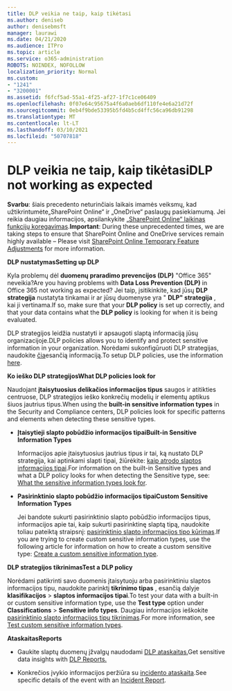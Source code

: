 ```yaml
---
title: DLP veikia ne taip, kaip tikėtasi
ms.author: deniseb
author: denisebmsft
manager: laurawi
ms.date: 04/21/2020
ms.audience: ITPro
ms.topic: article
ms.service: o365-administration
ROBOTS: NOINDEX, NOFOLLOW
localization_priority: Normal
ms.custom:
- "1241"
- "3200001"
ms.assetid: f6fcf5ad-55a1-4f25-af27-1f7c1ce06409
ms.openlocfilehash: 0f07e64c95675a4f6a0aeb6df110fe4e6a21d72f
ms.sourcegitcommit: 0eb4f9bde53395b5fd4b5cd4ffc56ca96db91298
ms.translationtype: MT
ms.contentlocale: lt-LT
ms.lasthandoff: 03/10/2021
ms.locfileid: "50707818"
---
```

# <a name="dlp-not-working-as-expected"></a><span data-ttu-id="b96b2-102">DLP veikia ne taip, kaip tikėtasi</span><span class="sxs-lookup"><span data-stu-id="b96b2-102">DLP not working as expected</span></span>

<span data-ttu-id="b96b2-103">**Svarbu**: šiais precedento neturinčiais laikais imamės veiksmų, kad užtikrintumėte„SharePoint Online“ ir „OneDrive“ paslaugų pasiekiamumą. Jei reikia daugiau informacijos, apsilankykite [„SharePoint Online“ laikinas funkcijų koregavimas](https://aka.ms/ODSPAdjustments).</span><span class="sxs-lookup"><span data-stu-id="b96b2-103">**Important**: During these unprecedented times, we are taking steps to ensure that SharePoint Online and OneDrive services remain highly available – Please visit [SharePoint Online Temporary Feature Adjustments](https://aka.ms/ODSPAdjustments) for more information.</span></span>

 <span data-ttu-id="b96b2-104">**DLP nustatymas**</span><span class="sxs-lookup"><span data-stu-id="b96b2-104">**Setting up DLP**</span></span>

<span data-ttu-id="b96b2-105">Kyla problemų dėl **duomenų praradimo prevencijos (DLP)** "Office 365" neveikia?</span><span class="sxs-lookup"><span data-stu-id="b96b2-105">Are you having problems with **Data Loss Prevention (DLP)** in Office 365 not working as expected?</span></span> <span data-ttu-id="b96b2-106">Jei taip, įsitikinkite, kad jūsų **DLP strategija** nustatyta tinkamai ir ar jūsų duomenyse yra " **DLP" strategija** , kai ji vertinama.</span><span class="sxs-lookup"><span data-stu-id="b96b2-106">If so, make sure that your **DLP policy** is set up correctly, and that your data contains what the **DLP policy** is looking for when it is being evaluated.</span></span>
  
<span data-ttu-id="b96b2-107">DLP strategijos leidžia nustatyti ir apsaugoti slaptą informaciją jūsų organizacijoje.</span><span class="sxs-lookup"><span data-stu-id="b96b2-107">DLP policies allows you to identify and protect sensitive information in your organization.</span></span> <span data-ttu-id="b96b2-108">Norėdami sukonfigūruoti DLP strategijas, naudokite [čia](https://docs.microsoft.com/microsoft-365/compliance/create-a-dlp-policy-from-a-template)esančią informaciją.</span><span class="sxs-lookup"><span data-stu-id="b96b2-108">To setup DLP policies, use the information [here](https://docs.microsoft.com/microsoft-365/compliance/create-a-dlp-policy-from-a-template).</span></span>
  
 <span data-ttu-id="b96b2-109">**Ko ieško DLP strategijos**</span><span class="sxs-lookup"><span data-stu-id="b96b2-109">**What DLP policies look for**</span></span>
  
<span data-ttu-id="b96b2-110">Naudojant **įtaisytuosius delikačios informacijos tipus** saugos ir atitikties centruose, DLP strategijos ieško konkrečių modelių ir elementų aptikus šiuos jautrius tipus.</span><span class="sxs-lookup"><span data-stu-id="b96b2-110">When using the **built-in sensitive information types** in the Security and Compliance centers, DLP policies look for specific patterns and elements when detecting these sensitive types.</span></span>
  
- <span data-ttu-id="b96b2-111">**Įtaisytieji slapto pobūdžio informacijos tipai**</span><span class="sxs-lookup"><span data-stu-id="b96b2-111">**Built-in Sensitive Information Types**</span></span>

    <span data-ttu-id="b96b2-112">Informacijos apie įtaisytuosius jautrius tipus ir tai, ką nustato DLP strategija, kai aptinkami slapti tipai, žiūrėkite: [kaip atrodo slaptos informacijos tipai](https://docs.microsoft.com/microsoft-365/compliance/sensitive-information-type-entity-definitions).</span><span class="sxs-lookup"><span data-stu-id="b96b2-112">For information on the built-in Sensitive types and what a DLP policy looks for when detecting the Sensitive type, see: [What the sensitive information types look for](https://docs.microsoft.com/microsoft-365/compliance/sensitive-information-type-entity-definitions).</span></span>

- <span data-ttu-id="b96b2-113">**Pasirinktinio slapto pobūdžio informacijos tipai**</span><span class="sxs-lookup"><span data-stu-id="b96b2-113">**Custom Sensitive Information Types**</span></span>

    <span data-ttu-id="b96b2-114">Jei bandote sukurti pasirinktinio slapto pobūdžio informacijos tipus, informacijos apie tai, kaip sukurti pasirinktinę slaptą tipą, naudokite toliau pateiktą straipsnį: [pasirinktinio slapto informacijos tipo kūrimas](https://docs.microsoft.com/microsoft-365/compliance/create-a-custom-sensitive-information-type).</span><span class="sxs-lookup"><span data-stu-id="b96b2-114">If you are trying to create custom sensitive information types, use the following article for information on how to create a custom sensitive type: [Create a custom sensitive information type](https://docs.microsoft.com/microsoft-365/compliance/create-a-custom-sensitive-information-type).</span></span>

<span data-ttu-id="b96b2-115">**DLP strategijos tikrinimas**</span><span class="sxs-lookup"><span data-stu-id="b96b2-115">**Test a DLP policy**</span></span>

<span data-ttu-id="b96b2-116">Norėdami patikrinti savo duomenis įtaisytuoju arba pasirinktiniu slaptos informacijos tipu, naudokite parinktį **tikrinimo tipas** , esančią dalyje **klasifikacijos**  >  **slaptos informacijos tipai**.</span><span class="sxs-lookup"><span data-stu-id="b96b2-116">To test your data with a built-in or custom sensitive information type, use the **Test type** option under **Classifications** > **Sensitive info types**.</span></span> <span data-ttu-id="b96b2-117">Daugiau informacijos ieškokite [pasirinktinio slapto informacijos tipų tikrinimas](https://docs.microsoft.com/microsoft-365/compliance/create-a-custom-sensitive-information-type#create-custom-sensitive-information-types-in-the-security--compliance-center).</span><span class="sxs-lookup"><span data-stu-id="b96b2-117">For more information, see [Test custom sensitive information types](https://docs.microsoft.com/microsoft-365/compliance/create-a-custom-sensitive-information-type#create-custom-sensitive-information-types-in-the-security--compliance-center).</span></span>

 <span data-ttu-id="b96b2-118">**Ataskaitas**</span><span class="sxs-lookup"><span data-stu-id="b96b2-118">**Reports**</span></span>
  
- <span data-ttu-id="b96b2-119">Gaukite slaptų duomenų įžvalgų naudodami [DLP ataskaitas.](https://docs.microsoft.com/microsoft-365/compliance/data-loss-prevention-policies#dlp-reports)</span><span class="sxs-lookup"><span data-stu-id="b96b2-119">Get sensitive data insights with [DLP Reports.](https://docs.microsoft.com/microsoft-365/compliance/data-loss-prevention-policies#dlp-reports)</span></span>

- <span data-ttu-id="b96b2-120">Konkrečios įvykio informacijos peržiūra su [incidento ataskaita](https://docs.microsoft.com/microsoft-365/compliance/data-loss-prevention-policies#incident-reports).</span><span class="sxs-lookup"><span data-stu-id="b96b2-120">See specific details of the event with an [Incident Report](https://docs.microsoft.com/microsoft-365/compliance/data-loss-prevention-policies#incident-reports).</span></span>
